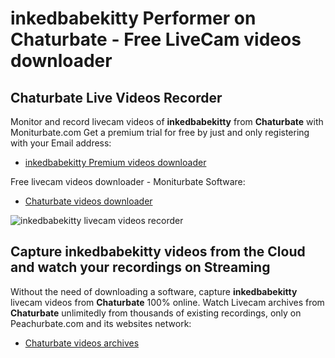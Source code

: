 # inkedbabekitty Performer on Chaturbate - Free LiveCam videos downloader

## Chaturbate Live Videos Recorder

Monitor and record livecam videos of **inkedbabekitty** from **Chaturbate** with Moniturbate.com
Get a premium trial for free by just and only registering with your Email address:
* [inkedbabekitty Premium videos downloader](https://moniturbate.com/request-demo-licence-key.html)

Free livecam videos downloader - Moniturbate Software:
* [Chaturbate videos downloader](https://moniturbate.com/moniturbate-download-software.html)

![inkedbabekitty livecam videos recorder](https://peachurnet.com/templates/moniturbate-software.png)


## Capture inkedbabekitty videos from the Cloud and watch your recordings on Streaming

Without the need of downloading a software, capture **inkedbabekitty** livecam videos from **Chaturbate** 100% online.
Watch Livecam archives from **Chaturbate** unlimitedly from thousands of existing recordings, only on Peachurbate.com and its websites network:
* [Chaturbate videos archives](https://peachurnet.com/)